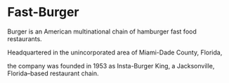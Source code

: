# Fast-Burger

Burger is an American multinational chain of hamburger fast food restaurants. 

Headquartered in the unincorporated area of Miami-Dade County, Florida, 

the company was founded in 1953 as Insta-Burger King, a Jacksonville, Florida–based restaurant chain.

